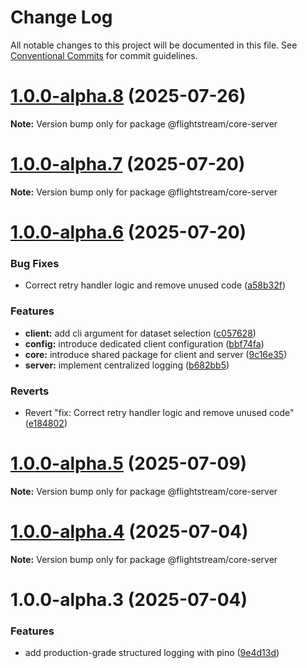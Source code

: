 # Change Log

All notable changes to this project will be documented in this file.
See [Conventional Commits](https://conventionalcommits.org) for commit guidelines.

# [1.0.0-alpha.8](https://github.com/ggauravr/flightstream/compare/@flightstream/core-server@1.0.0-alpha.7...@flightstream/core-server@1.0.0-alpha.8) (2025-07-26)

**Note:** Version bump only for package @flightstream/core-server





# [1.0.0-alpha.7](https://github.com/ggauravr/flightstream/compare/@flightstream/core-server@1.0.0-alpha.6...@flightstream/core-server@1.0.0-alpha.7) (2025-07-20)

**Note:** Version bump only for package @flightstream/core-server





# [1.0.0-alpha.6](https://github.com/ggauravr/flightstream/compare/@flightstream/core-server@1.0.0-alpha.5...@flightstream/core-server@1.0.0-alpha.6) (2025-07-20)


### Bug Fixes

* Correct retry handler logic and remove unused code ([a58b32f](https://github.com/ggauravr/flightstream/commit/a58b32fdb7b8b70680edb2919a8bdca3f71015e1))


### Features

* **client:** add cli argument for dataset selection ([c057628](https://github.com/ggauravr/flightstream/commit/c0576286a80da846b4880db324a59d7f39690cc0))
* **config:** introduce dedicated client configuration ([bbf74fa](https://github.com/ggauravr/flightstream/commit/bbf74faf496a6dce76d20ff42ceb269ee62a79c5))
* **core:** introduce shared package for client and server ([9c16e35](https://github.com/ggauravr/flightstream/commit/9c16e3596e2a63d09974d58343ece8248a604da4))
* **server:** implement centralized logging ([b682bb5](https://github.com/ggauravr/flightstream/commit/b682bb5cf5fca50e8e787567c1e67bc969040292))


### Reverts

* Revert "fix: Correct retry handler logic and remove unused code" ([e184802](https://github.com/ggauravr/flightstream/commit/e1848020cdd074d8dd9d66e12139ce1f4c01d68a))





# [1.0.0-alpha.5](https://github.com/ggauravr/flightstream/compare/@flightstream/core-server@1.0.0-alpha.4...@flightstream/core-server@1.0.0-alpha.5) (2025-07-09)

**Note:** Version bump only for package @flightstream/core-server





# [1.0.0-alpha.4](https://github.com/ggauravr/flightstream/compare/@flightstream/core-server@1.0.0-alpha.3...@flightstream/core-server@1.0.0-alpha.4) (2025-07-04)

**Note:** Version bump only for package @flightstream/core-server





# 1.0.0-alpha.3 (2025-07-04)


### Features

* add production-grade structured logging with pino ([9e4d13d](https://github.com/ggauravr/flightstream/commit/9e4d13dbf2c2c319b4fcaed4cb5aa251b4b7d7bb))

